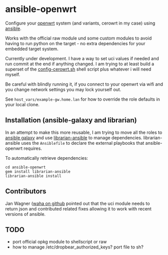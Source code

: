 ansible-openwrt
===============

Configure your [openwrt] system (and variants, cerowrt in my case) using
[ansible].

Works with the official raw module und some custom modules to avoid
having to run python on the target - no extra dependencies for your
embedded target system.

Currently under development. I have a way to set uci values if needed
and run commit at the end if anything changed. I am trying to at least
build a superset of the [config-cerowrt.sh] shell script plus whatever
i will need myself.

Be careful with blindly running it, if you connect to your openwrt via
wifi and you change network settings you may lock yourself out.

See `host_vars/example-gw.home.lan` for how to override the role
defaults in your local clone.


Installation (ansible-galaxy and librarian)
-------------------------------------------

In an attempt to make this more reusable, I am trying to move all the
roles to [ansible galaxy] and use [librarian-ansible] to manage
dependencies. librarian-ansible uses the `Ansiblefile` to declare the
external playbooks that ansible-openwrt requires.

To automatically retrieve dependencies:

    cd ansible-openwrt
    gem install librarian-ansible
    librarian-ansible install


Contributors
------------

Jan Wagner ([waha on github] pointed out that the uci module needs to
return json and contributed related fixes allowing it to work with
recent versions of ansible.


TODO
----
- port official opkg module to shellscript or raw
- how to manage /etc/dropbear_authorized_keys? port file to sh?

[openwrt]: https://openwrt.org/
[ansible]: http://www.ansible.com/
[config-cerowrt.sh]: https://github.com/richb-hanover/CeroWrtScripts/blob/master/config-cerowrt.sh
[ansible galaxy]: https://galaxy.ansible.com/list#/users/3407
[librarian-ansible]: https://github.com/bcoe/librarian-ansible
[waha on github]: https://github.com/waja
